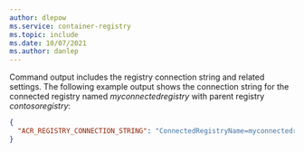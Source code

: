 ```yaml
---
author: dlepow
ms.service: container-registry
ms.topic: include
ms.date: 10/07/2021
ms.author: danlep
---
```

Command output includes the registry connection string and related settings. The following example output shows the connection string for the connected registry named *myconnectedregistry* with parent registry *contosoregistry*:

```json
{
  "ACR_REGISTRY_CONNECTION_STRING": "ConnectedRegistryName=myconnectedregistry;SyncTokenName=myconnectedregistry-sync-token;SyncTokenPassword=xxxxxxxxxxxxxxxx;ParentGatewayEndpoint=contosoregistry.eastus.data.azurecr.io;ParentEndpointProtocol=https"
}
```
